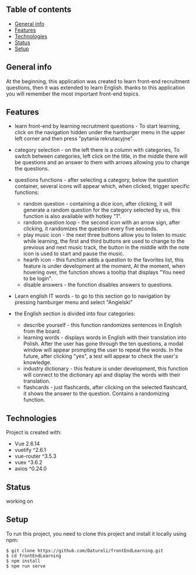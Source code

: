 ## Table of contents
* [General info](#general-info)
* [Features](#Features)
* [Technologies](#technologies)
* [Status](#status)
* [Setup](#setup)

## General info
At the beginning, this application was created to learn front-end recruitment questions, then it was extended to learn English.
thanks to this application you will remember the most important front-end topics.

## Features
* learn front-end by learning recruitment questions - To start learning, click on the navigation hidden under the hamburger menu in the upper left corner and then press "pytania rekrutacyjne".
* category selection - on the left there is a column with categories, To switch between categories, left click on the title, in the middle there will be questions and an answer to them with arrows allowing you to change the questions.
* questions functions - after selecting a category, below the question container, several icons will appear which, when clicked, trigger specific functions:
  - random question - containing a dice icon, after clicking, it will generate a random question for the category selected by us, this function is also available       with hotkey "1".
  - random question loop - the second icon with an arrow sign, after clicking, it randomizes the question every five seconds.
  - play music icon - the next three buttons allow you to listen to music while learning, the first and third buttons are used to change to the previous and next       music track, the button in the middle with the note icon is used to start and pause the music.
  - hearth icon - this function adds a question to the favorites list, this feature is under development at the moment, At the moment, when hovering over, the        	  function shows a tooltip that displays "You need to be login".
  - disable answers -  the function disables answers to questions.

* Learn english IT words - to go to this section go to navigation by pressing hamburger menu and select "Angielski"
* the English section is divided into four categories:
  - describe yourself - this function randomizes sentences in English from the board.
  - learning words - displays words in English with their translation into Polish. After the user has gone through the ten questions, a modal window will appear     	 prompting the user to repeat the words. In the future, after clicking "yes", a test will appear to check the user's knowledge.
  - industry dictionary - this feature is under development, this function will connect to the dictionary api and display the words with their translation.
  - flashcards - just flashcards, after clicking on the selected flashcard, it shows the answer to the question. Contains a randomizing function.


## Technologies
Project is created with:
* Vue 2.6.14
* vuetify ^2.6.1
* vue-router ^3.5.3
* vuex ^3.6.2
* axios ^0.24.0

## Status
working on
	
## Setup
To run this project, you need to clone this project and install it locally using npm:

```
$ git clone https://github.com/Datureli/frontEndLearning.git
$ cd frontEndLearning
$ npm install
$ npm run serve
```


